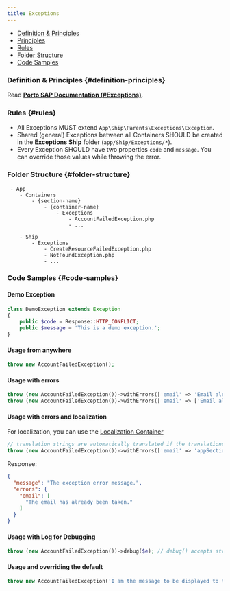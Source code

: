 ```yaml
---
title: Exceptions
---
```


* [Definition & Principles](#definition-principles)
* [Principles](#principles)
* [Rules](#rules)
* [Folder Structure](#folder-structure)
* [Code Samples](#code-samples)

### Definition & Principles {#definition-principles}

Read [**Porto SAP Documentation (#Exceptions)**](https://github.com/Mahmoudz/Porto#definitions--principles).

### Rules {#rules}

- All Exceptions MUST extend `App\Ship\Parents\Exceptions\Exception`.
- Shared (general) Exceptions between all Containers SHOULD be created in the **Exceptions Ship** folder (`app/Ship/Exceptions/*`).
- Every Exception SHOULD have two properties `code` and `message`. You can override those values while throwing the error.

### Folder Structure {#folder-structure}

```
 - App
    - Containers
        - {section-name}
            - {container-name}
                - Exceptions
                    - AccountFailedException.php
                    - ...

    - Ship
        - Exceptions
            - CreateResourceFailedException.php
            - NotFoundException.php
            - ...
```

### Code Samples {#code-samples}

#### Demo Exception

```php
class DemoException extends Exception
{
    public $code = Response::HTTP_CONFLICT;
    public $message = 'This is a demo exception.';
}
```

#### Usage from anywhere

```php
throw new AccountFailedException();
```
#### Usage with errors

```php
throw (new AccountFailedException())->withErrors(['email' => 'Email already in use']);
throw (new AccountFailedException())->withErrors(['email' => ['Email already in use', 'Another message']]);
```

#### Usage with errors and localization
For localization, you can use the [Localization Container](../../pacakges/localization.md)
```php
// translation strings are automatically translated if the translations are found.
throw (new AccountFailedException())->withErrors(['email' => 'appSection@user::exceptions.email-taken']);
```
Response:
```json
{
  "message": "The exception error message.",
  "errors": {
    "email": [
      "The email has already been taken."
    ]
  }
}
```
#### Usage with Log for Debugging

```php
throw (new AccountFailedException())->debug($e); // debug() accepts string or \Exception instance
```

#### Usage and overriding the default

```php
throw new AccountFailedException('I am the message to be displayed to the user');
```
